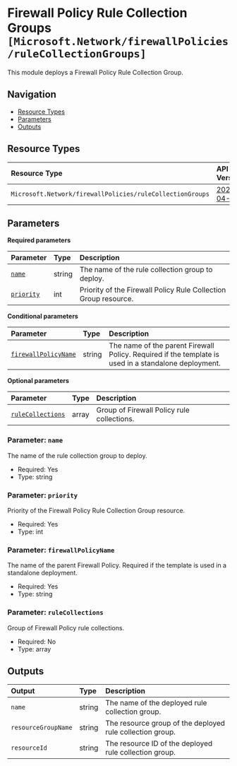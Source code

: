 # Firewall Policy Rule Collection Groups `[Microsoft.Network/firewallPolicies/ruleCollectionGroups]`

This module deploys a Firewall Policy Rule Collection Group.

## Navigation

- [Resource Types](#Resource-Types)
- [Parameters](#Parameters)
- [Outputs](#Outputs)

## Resource Types

| Resource Type | API Version |
| :-- | :-- |
| `Microsoft.Network/firewallPolicies/ruleCollectionGroups` | [2023-04-01](https://learn.microsoft.com/en-us/azure/templates/Microsoft.Network/2023-04-01/firewallPolicies/ruleCollectionGroups) |

## Parameters

**Required parameters**

| Parameter | Type | Description |
| :-- | :-- | :-- |
| [`name`](#parameter-name) | string | The name of the rule collection group to deploy. |
| [`priority`](#parameter-priority) | int | Priority of the Firewall Policy Rule Collection Group resource. |

**Conditional parameters**

| Parameter | Type | Description |
| :-- | :-- | :-- |
| [`firewallPolicyName`](#parameter-firewallpolicyname) | string | The name of the parent Firewall Policy. Required if the template is used in a standalone deployment. |

**Optional parameters**

| Parameter | Type | Description |
| :-- | :-- | :-- |
| [`ruleCollections`](#parameter-rulecollections) | array | Group of Firewall Policy rule collections. |

### Parameter: `name`

The name of the rule collection group to deploy.

- Required: Yes
- Type: string

### Parameter: `priority`

Priority of the Firewall Policy Rule Collection Group resource.

- Required: Yes
- Type: int

### Parameter: `firewallPolicyName`

The name of the parent Firewall Policy. Required if the template is used in a standalone deployment.

- Required: Yes
- Type: string

### Parameter: `ruleCollections`

Group of Firewall Policy rule collections.

- Required: No
- Type: array

## Outputs

| Output | Type | Description |
| :-- | :-- | :-- |
| `name` | string | The name of the deployed rule collection group. |
| `resourceGroupName` | string | The resource group of the deployed rule collection group. |
| `resourceId` | string | The resource ID of the deployed rule collection group. |
